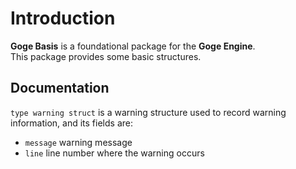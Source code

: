 # Introduction  
**Goge Basis** is a foundational package for the **Goge Engine**.  
This package provides some basic structures.

## Documentation  

`type warning struct` is a warning structure used to record warning information, and its fields are:  
- `message` warning message
- `line` line number where the warning occurs